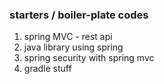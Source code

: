 ### starters / boiler-plate codes

1. spring MVC - rest api
2. java library using spring
3. spring security with spring mvc
4. gradle stuff

